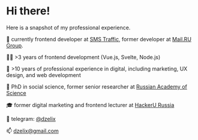 # Hi there!

Here is a snapshot of my professional experience.

🔨 currently frontend developer at [SMS Traffic](https://www.smstraffic.ru), former developer at [Mail.RU Group](https://vkcombo.ru).

👨‍💻 >3 years of frontend development (Vue.js, Svelte, Node.js)

🔔 >10 years of professional experience in digital, including marketing, UX design, and web development

🔭 PhD in social science, former senior researcher at [Russian Academy of Science](https://www.instituteofeurope.ru)

🎓 former digital marketing and frontend lecturer at [HackerU Russia](https://hackeru.com)

💬 telegram: [@dzelix](https://telegram.me/dzelix)

📫 [dzelix@gmail.com](mailto:dzelix@gmail.com)
